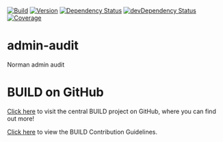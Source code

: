 [![Build](https://img.shields.io/travis/sapbuild/AdminAudit.svg?style=flat-square)](http://travis-ci.org/sapbuild/AdminAudit)
[![Version](https://img.shields.io/npm/v/norman-admin-audit-client.svg?style=flat-square)](https://npmjs.org/package/norman-admin-audit-client)
[![Dependency Status](https://david-dm.org/sapbuild/AdminAudit.svg)](https://david-dm.org/sapbuild/AdminAudit)
[![devDependency Status](https://david-dm.org/sapbuild/AdminAudit/dev-status.svg)](https://david-dm.org/sapbuild/AdminAudit#info=devDependencies)
[![Coverage](https://img.shields.io/coveralls/sapbuild/AdminAudit/master.svg?style=flat-square)](https://coveralls.io/r/sapbuild/AdminAudit?branch=master)

admin-audit
===========

Norman admin audit



# BUILD on GitHub

[Click here](https://github.com/SAP/BUILD) to visit the central BUILD project on GitHub, where you can find out more!

[Click here](https://github.com/SAP/BUILD/blob/master/Contributing.md) to view the BUILD Contribution Guidelines. 

